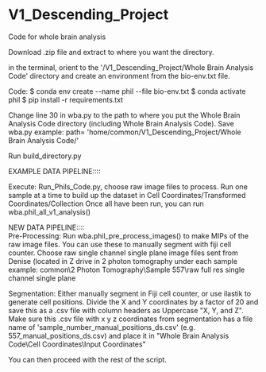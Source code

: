 # V1_Descending_Project
Code for whole brain analysis 

Download .zip file and extract to where you want the directory.  

in the terminal, orient to the '/V1_Descending_Project/Whole Brain Analysis Code' directory and create an environment from the bio-env.txt file. 

Code:
$ conda env create --name phil --file bio-env.txt
$ conda activate phil
$ pip install -r requirements.txt

Change line 30 in wba.py to the path to where you put the Whole Brain Analysis Code directory (including Whole Brain Analysis Code). Save wba.py 
example: path= 'home/common/V1_Descending_Project/Whole Brain Analysis Code/'

Run build_directory.py 


EXAMPLE DATA PIPELINE::::
    
Execute: Run_Phils_Code.py, choose raw image files to process. Run one sample at a time to build up the dataset in Cell Coordinates/Transformed Coordinates/Collection
Once all have been run, you can run wba.phil_all_v1_analysis() 
  

NEW DATA PIPELINE::::  
Pre-Processing:
Run wba.phil_pre_process_images() to make MIPs of the raw image files. You can use these to manually segment with fiji cell counter. 
Choose raw single channel single plane image files sent from Denise (located in Z drive in 2 photon tomography under each sample example: 
common\2 Photon Tomography\Sample 557\raw full res single channel single plane

Segmentation: 
Either manually segment in Fiji cell counter, or use ilastik to generate cell positions. Divide the X and Y coordinates by a factor of 20 and save this as a .csv file with column headers as Uppercase "X, Y, and Z". 
Make sure this .csv file with x y z coordinates from segmentation has a file name of 'sample_number_manual_positions_ds.csv' (e.g. 557_manual_positions_ds.csv) and place it in "Whole Brain Analysis Code\Cell Coordinates\Input Coordinates" 

You can then proceed with the rest of the script.
